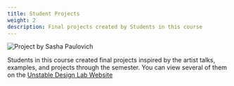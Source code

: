 ```yaml
---
title: Student Projects
weight: 2
description: Final projects created by Students in this course
---
```


![Project by Sasha Paulovich](/images/sasha_1.gif)

Students in this course created final projects inspired by the artist talks, examples, and projects through the semester. You can view several of them on the [Unstable Design Lab Website](https://unstable.design/experimental-textiles-student-projects/)



